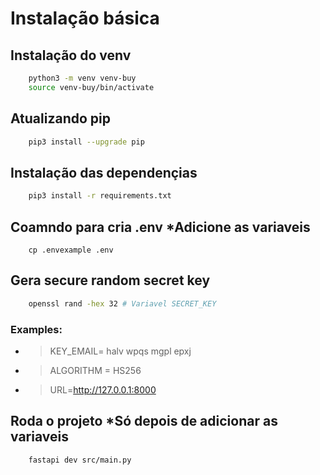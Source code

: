 # Instalação básica

## Instalação do venv

```sh
    python3 -m venv venv-buy
    source venv-buy/bin/activate
```
## Atualizando pip

```sh
    pip3 install --upgrade pip
```

## Instalação das dependençias

```sh
    pip3 install -r requirements.txt
```

## Coamndo para cria .env *Adicione as variaveis

```
    cp .envexample .env
```

## Gera secure random secret key
```sh
    openssl rand -hex 32 # Variavel SECRET_KEY
```
### Examples:
- > KEY_EMAIL= halv wpqs mgpl epxj
- > ALGORITHM = HS256
- > URL=http://127.0.0.1:8000

## Roda o projeto *Só depois de adicionar as variaveis

```sh
    fastapi dev src/main.py
```